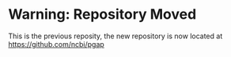 # **Warning:** Repository Moved 
This is the previous reposity, the new repository is now located at https://github.com/ncbi/pgap
